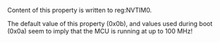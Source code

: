 Content of this property is written to reg:NVTIM0.

The default value of this property (0x0b), and values used during boot (0x0a) seem to imply that the MCU is running at up to 100 MHz!
